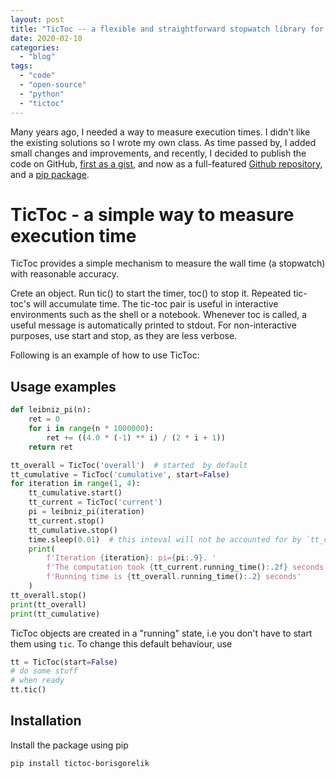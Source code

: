 ```yaml
---
layout: post
title: "TicToc -- a flexible and straightforward stopwatch library for Python."
date: 2020-02-10
categories: 
  - "blog"
tags: 
  - "code"
  - "open-source"
  - "python"
  - "tictoc"
---
```


Many years ago, I needed a way to measure execution times. I didn't like the existing solutions so I wrote my own class. As time passed by, I added small changes and improvements, and recently, I decided to publish the code on GitHub, [first as a gist](https://gorelik.net/2018/02/09/measuring-the-wall-time-in-python-programs/), and now as a full-featured [Github repository](https://github.com/bgbg/tictoc), and a [pip package](https://pypi.org/project/tictoc-borisgorelik/).

# TicToc - a simple way to measure execution time

TicToc provides a simple mechanism to measure the wall time (a stopwatch) with reasonable accuracy.

Crete an object. Run tic() to start the timer, toc() to stop it. Repeated tic-toc's will accumulate time. The tic-toc pair is useful in interactive environments such as the shell or a notebook. Whenever toc is called, a useful message is automatically printed to stdout. For non-interactive purposes, use start and stop, as they are less verbose.

Following is an example of how to use TicToc:

## Usage examples

```python
def leibniz_pi(n):
    ret = 0
    for i in range(n * 1000000):
        ret += ((4.0 * (-1) ** i) / (2 * i + 1))
    return ret

tt_overall = TicToc('overall')  # started  by default
tt_cumulative = TicToc('cumulative', start=False)
for iteration in range(1, 4):
    tt_cumulative.start()
    tt_current = TicToc('current')
    pi = leibniz_pi(iteration)
    tt_current.stop()
    tt_cumulative.stop()
    time.sleep(0.01)  # this inteval will not be accounted for by `tt_cumulative`
    print(
        f'Iteration {iteration}: pi={pi:.9}. '
        f'The computation took {tt_current.running_time():.2f} seconds. '
        f'Running time is {tt_overall.running_time():.2} seconds'
    )
tt_overall.stop()
print(tt_overall)
print(tt_cumulative)
```

TicToc objects are created in a "running" state, i.e you don't have to start them using `tic`. To change this default behaviour, use

```python
tt = TicToc(start=False)
# do some stuff
# when ready
tt.tic()
```

## Installation

Install the package using pip

`pip install tictoc-borisgorelik`
